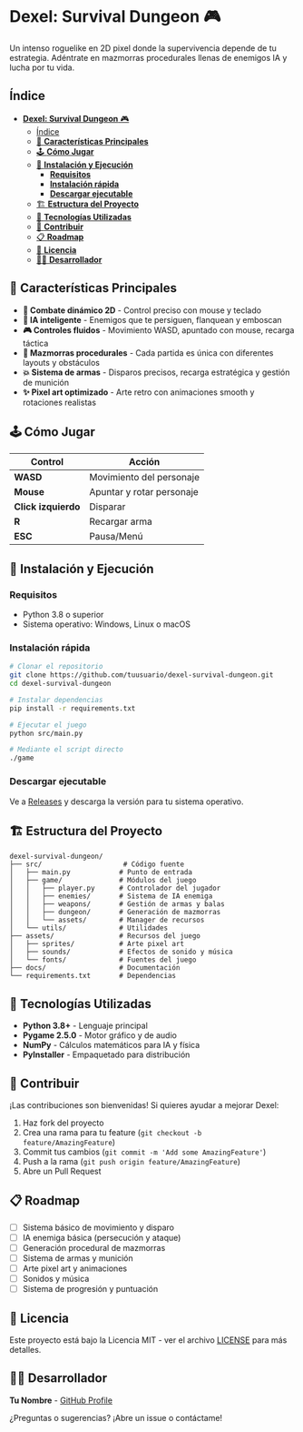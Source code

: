 # **Dexel: Survival Dungeon** 🎮

Un intenso roguelike en 2D pixel donde la supervivencia depende de tu estrategia. Adéntrate en mazmorras procedurales llenas de enemigos IA y lucha por tu vida.

## Índice
- [**Dexel: Survival Dungeon** 🎮](#dexel-survival-dungeon-)
  - [Índice](#índice)
  - [🎯 **Características Principales**](#-características-principales)
  - [🕹️ **Cómo Jugar**](#️-cómo-jugar)
  - [🚀 **Instalación y Ejecución**](#-instalación-y-ejecución)
    - [**Requisitos**](#requisitos)
    - [**Instalación rápida**](#instalación-rápida)
    - [**Descargar ejecutable**](#descargar-ejecutable)
  - [🏗️ **Estructura del Proyecto**](#️-estructura-del-proyecto)
  - [🎨 **Tecnologías Utilizadas**](#-tecnologías-utilizadas)
  - [🤝 **Contribuir**](#-contribuir)
  - [📋 **Roadmap**](#-roadmap)
  - [📄 **Licencia**](#-licencia)
  - [👨‍💻 **Desarrollador**](#-desarrollador)

## 🎯 **Características Principales**

- **🔫 Combate dinámico 2D** - Control preciso con mouse y teclado
- **🤖 IA inteligente** - Enemigos que te persiguen, flanquean y emboscan
- **🎮 Controles fluidos** - Movimiento WASD, apuntado con mouse, recarga táctica
- **🏰 Mazmorras procedurales** - Cada partida es única con diferentes layouts y obstáculos
- **💥 Sistema de armas** - Disparos precisos, recarga estratégica y gestión de munición
- **✨ Pixel art optimizado** - Arte retro con animaciones smooth y rotaciones realistas

## 🕹️ **Cómo Jugar**

| Control | Acción |
|---------|--------|
| **WASD** | Movimiento del personaje |
| **Mouse** | Apuntar y rotar personaje |
| **Click izquierdo** | Disparar |
| **R** | Recargar arma |
| **ESC** | Pausa/Menú |

## 🚀 **Instalación y Ejecución**

### **Requisitos**
- Python 3.8 o superior
- Sistema operativo: Windows, Linux o macOS

### **Instalación rápida**
```bash
# Clonar el repositorio
git clone https://github.com/tuusuario/dexel-survival-dungeon.git
cd dexel-survival-dungeon

# Instalar dependencias
pip install -r requirements.txt

# Ejecutar el juego
python src/main.py

# Mediante el script directo
./game
```

### **Descargar ejecutable**
Ve a [Releases](https://github.com/JMLTUnderCode/Dexel_Survival_Dungeon/releases) y descarga la versión para tu sistema operativo.

## 🏗️ **Estructura del Proyecto**

```
dexel-survival-dungeon/
├── src/                    # Código fuente
│   ├── main.py            # Punto de entrada
│   ├── game/              # Módulos del juego
│   │   ├── player.py      # Controlador del jugador
│   │   ├── enemies/       # Sistema de IA enemiga
│   │   ├── weapons/       # Gestión de armas y balas
│   │   ├── dungeon/       # Generación de mazmorras
│   │   └── assets/        # Manager de recursos
│   └── utils/             # Utilidades
├── assets/                # Recursos del juego
│   ├── sprites/           # Arte pixel art
│   ├── sounds/            # Efectos de sonido y música
│   └── fonts/             # Fuentes del juego
├── docs/                  # Documentación
└── requirements.txt       # Dependencias
```

## 🎨 **Tecnologías Utilizadas**

- **Python 3.8+** - Lenguaje principal
- **Pygame 2.5.0** - Motor gráfico y de audio
- **NumPy** - Cálculos matemáticos para IA y física
- **PyInstaller** - Empaquetado para distribución

## 🤝 **Contribuir**

¡Las contribuciones son bienvenidas! Si quieres ayudar a mejorar Dexel:

1. Haz fork del proyecto
2. Crea una rama para tu feature (`git checkout -b feature/AmazingFeature`)
3. Commit tus cambios (`git commit -m 'Add some AmazingFeature'`)
4. Push a la rama (`git push origin feature/AmazingFeature`)
5. Abre un Pull Request

## 📋 **Roadmap**

- [ ] Sistema básico de movimiento y disparo
- [ ] IA enemiga básica (persecución y ataque)
- [ ] Generación procedural de mazmorras
- [ ] Sistema de armas y munición
- [ ] Arte pixel art y animaciones
- [ ] Sonidos y música
- [ ] Sistema de progresión y puntuación

## 📄 **Licencia**

Este proyecto está bajo la Licencia MIT - ver el archivo [LICENSE](LICENSE) para más detalles.

## 👨‍💻 **Desarrollador**

**Tu Nombre** - [GitHub Profile](https://github.com/jmltundercode)

¿Preguntas o sugerencias? ¡Abre un issue o contáctame!